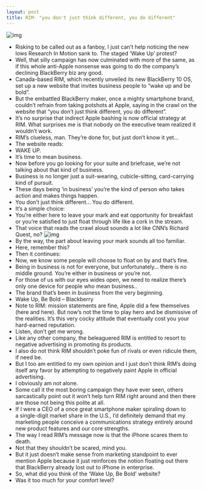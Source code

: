 ```yaml
---
layout: post
title: RIM- "you don't just think different, you do different"
---
```

![img](http://media.idownloadblog.com/wp-content/uploads/2012/04/Samsung-Galaxy-S-III-Wake-Up-protest.jpg)
* Risking to be called out as a fanboy, I just can’t help noticing the new lows Research In Motion sank to. The staged ‘Wake Up’ protest?
* Well, that silly campaign has now culminated with more of the same, as if this whole anti-Apple nonsense was going to do the company’s declining BlackBerry biz any good.
* Canada-based RIM, which recently unveiled its new BlackBerry 10 OS, set up a new website that invites business people to “wake up and be bold”.
* But the embattled BlackBerry maker, once a mighty smartphone brand, couldn’t refrain from taking potshots at Apple, saying in the crawl on the website that “you don’t just think different, you do different”.
* It’s no surprise that indirect Apple bashing is now official strategy at RIM. What surprises me is that nobody on the executive team realized it wouldn’t work.
* RIM’s clueless, man. They’re done for, but just don’t know it yet…
* The website reads:
* WAKE UP.
* It’s time to mean business.
* Now before you go looking for your suite and briefcase, we’re not talking about that kind of business.
* Business is no longer just a suit-wearing, cubicle-sitting, card-carrying kind of pursuit.
* These days being ‘in business’ you’re the kind of person who takes action and makes things happen.
* You don’t just think different… You do different.
* It’s a simple choice:
* You’re either here to leave your mark and eat opportunity for breakfast or you’re satisfied to just float through life like a cork in the stream.
* That voice that reads the crawl aloud sounds a lot like CNN’s Richard Quest, no?
![img](http://media.idownloadblog.com/wp-content/uploads/2012/05/RIM-Wake-Up-Be-Bold-website-text.jpg)
* By the way, the part about leaving your mark sounds all too familiar.
* Here, remember this?
* Then it continues:
* Now, we know some people will choose to float on by and that’s fine.
* Being in business is not for everyone, but unfortunately… there is no middle ground. You’re either in business or you’re not.
* For those of us with our eyes wides open, we need to realize there’s only one device for people who mean business..
* The brand that’s been in business from the very beginning.
* Wake Up, Be Bold – Blackberry
* Note to RIM: mission statements are fine, Apple did a few themselves (here and here). But now’s not the time to play hero and be dismissive of the realities. It’s this very cocky attitude that eventually cost you your hard-earned reputation.
* Listen, don’t get me wrong.
* Like any other company, the beleaguered RIM is entitled to resort to negative advertising in promoting its products.
* I also do not think RIM shouldn’t poke fun of rivals or even ridicule them, if need be.
* But I too am entitled to my own opinion and I just don’t think RIM’s doing itself any favor by attempting to negatively paint Apple in official advertising.
* I obviously am not alone.
* Some call it the most boring campaign they have ever seen, others sarcastically point out it won’t help turn RIM right around and then there are those not being this polite at all.
* If I were a CEO of a once great smartphone maker spiraling down to a single-digit market share in the U.S., I’d definitely demand that my marketing people conceive a communications strategy entirely around new product features and our core strengths.
* The way I read RIM’s message now is that the iPhone scares them to death.
* Not that they shouldn’t be scared, mind you.
* But it just doesn’t make sense from marketing standpoint to ever mention Apple because it just reinforces the notion floating out there that BlackBerry already lost out to iPhone in enterprise.
* So, what did you think of the ‘Wake Up, Be Bold’ website?
* Was it too much for your comfort level?

